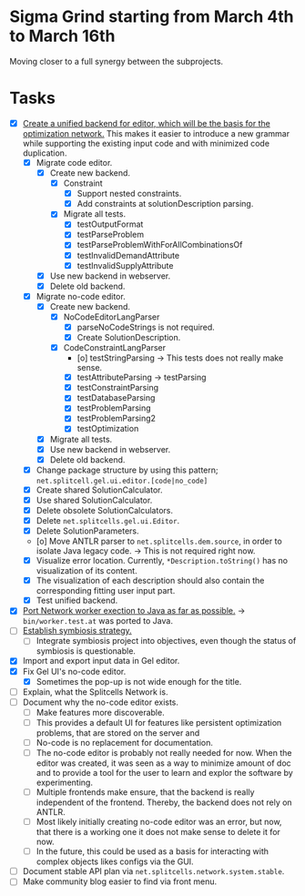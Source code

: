 # Sigma Grind starting from March 4th to March 16th
Moving closer to a full synergy between the subprojects.
# Tasks
* [x] [Create a unified backend for editor, which will be the basis for the optimization network.](../features/2024-11-13-t37-solve-sport-lesson-assignment.md)
  This makes it easier to introduce a new grammar while supporting the existing input code and with minimized code duplication.
    * [x] Migrate code editor.
        * [x] Create new backend.
            * [x] Constraint
                * [x] Support nested constraints.
                * [x] Add constraints at solutionDescription parsing.
            * [x] Migrate all tests.
                * [x] testOutputFormat
                * [x] testParseProblem
                * [x] testParseProblemWithForAllCombinationsOf
                * [x] testInvalidDemandAttribute
                * [x] testInvalidSupplyAttribute
        * [x] Use new backend in webserver.
        * [x] Delete old backend.
    * [x] Migrate no-code editor.
        * [x] Create new backend.
            * [x] NoCodeEditorLangParser
                * [x] parseNoCodeStrings is not required.
                * [x] Create SolutionDescription.
            * [x] CodeConstraintLangParser
                * [o] testStringParsing -> This tests does not really make sense.
                * [x] testAttributeParsing -> testParsing
                * [x] testConstraintParsing
                * [x] testDatabaseParsing
                * [x] testProblemParsing
                * [x] testProblemParsing2
                * [x] testOptimization
        * [x] Migrate all tests.
        * [x] Use new backend in webserver.
        * [x] Delete old backend.
    * [x] Change package structure by using this pattern; `net.splitcell.gel.ui.editor.[code|no_code]`
    * [x] Create shared SolutionCalculator.
    * [x] Use shared SolutionCalculator.
    * [x] Delete obsolete SolutionCalculators.
    * [x] Delete `net.splitcells.gel.ui.Editor`.
    * [x] Delete SolutionParameters.
    * [o] Move ANTLR parser to `net.splitcells.dem.source`, in order to isolate Java legacy code. -> This is not required right now.
    * [x] Visualize error location. Currently, `*Description.toString()` has no visualization of its content.
    * [x] The visualization of each description should also contain the corresponding fitting user input part.
    * [x] Test unified backend.
* [x] [Port Network worker exection to Java as far as possible.](../compatibility-portability-and-adaptability/2025-02-25-t59-port-shell-project-to-java-and-the-network-worker.md) -> `bin/worker.test.at` was ported to Java.
* [ ] [Establish symbiosis strategy.](../cooperation-and-symbiosis/2025-03-01-establish-symbiosis-strategy.md)
    * [ ] Integrate symbiosis project into objectives, even though the status of symbiosis is questionable.
* [x] Import and export input data in Gel editor.
* [x] Fix Gel UI's no-code editor.
    * [x] Sometimes the pop-up is not wide enough for the title.
* [ ] Explain, what the Splitcells Network is.
* [ ] Document why the no-code editor exists.
    * [ ] Make features more discoverable.
    * [ ] This provides a default UI for features like persistent optimization problems,
      that are stored on the server and 
    * [ ] No-code is no replacement for documentation.
    * [ ] The no-code editor is probably not really needed for now.
      When the editor was created, it was seen as a way to minimize amount of doc and
      to provide a tool for the user to learn and explor the software by experimenting.
    * [ ] Multiple frontends make ensure, that the backend is really independent of the frontend.
      Thereby, the backend does not rely on ANTLR.
    * [ ] Most likely initially creating no-code editor was an error,
      but now, that there is a working one it does not make sense to delete it for now.
    * [ ] In the future, this could be used as a basis for interacting with complex objects likes configs via the GUI.
* [ ] Document stable API plan via `net.splitcells.network.system.stable`.
* [ ] Make community blog easier to find via front menu.
